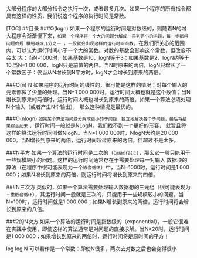 大部分程序的大部分指令之执行一次，或者最多几次。如果一个程序的所有指令都具有这样的性质，我们说这个程序的执行时间是常数。

[TOC]
##目录
###O(logn)
如果一个程序的运行时间是对数级的，则随着N的增大程序会渐渐慢下来，`如果一个程序将一个大的问题分解成一系列更小的问题，每一步都将问题的规 模缩减成几分之一 ，一般就会出现这样的运行时间函数`。在我们所关心的范围内，可以认为运行时间小于一个大的常数。对数的基数会影响这个常数，但改变不会太 大：当N=1000时，如果基数是10，logN等于3；如果基数是2，logN约等于10.当N=1 00 000，logN只是前值的两倍。当N时原来的两倍，logN只增长了一个常数因子：仅当从N增长到N平方时，logN才会增长到原来的两倍。

###O(n)
 N	 如果程序的运行时间的线性的，很可能是这样的情况：对每个输入的元素都做了少量的处理。当N=1 000 000时，运行时间大概也就是这个数值；当N增长到原来的两倍时，运行时间大概也增长到原来的两倍。如果一个算法必须处理N个输入（或者产生N个输出）， 那么这种情况是最优的。

###O(nlogn)
`如果某个算法将问题分解成更小的子问题，独立地解决各个子问题，最后将结果综合起来` ，运行时间一般就是NLogN。我们找不到一个更好的形容， 就暂且将这样的算法运行时间叫做NlogN。当N=1 000 000时，NlogN大约是20 000 000。当N增长到原来的两倍，运行时间超过原来的两倍，但超过不是太多。

###N平方
如果一个算法的运行时间是二次的（quadratic），那么它一般只能用于一些规模较小的问题。这样的运行时间通常存在于需要处理每一对输入 数据项的算法（在程序中很可能表现为一个`嵌套循环`）中，当N=1000时，运行时间是1 000 000；如果N增长到原来的两倍，则运行时间将增长到原来的四倍。

###N三次方
类似的，如果一个算法需要处理输入数据想的三元组（很可能表现为`三重嵌套循环`），其运行时间一般就是三次的，只能用于一些规模较小的问题。当N=100时，运行时间就是1 000 000；如果N增长到原来的两倍，运行时间将会增长到原来的八倍。

###2的N次方
如果一个算法的运行时间是指数级的（exponential），一般它很难在实践中使用，即使这样的算法通常是对问题的直接求解。当N=20时，运行时间是1 000 000；如果增长到原来的两倍时，运行时间将是原时间的平方！



log log N 可以看作是一个常数：即使N很多，两次去对数之后也会变得很小